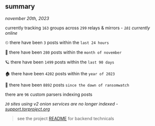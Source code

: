 
## summary
_november 20th, 2023_

currently tracking `163` groups across `299` relays & mirrors - _`101` currently online_

⏲ there have been `3` posts within the `last 24 hours`

🦈 there have been `280` posts within the `month of november`

🪐 there have been `1499` posts within the `last 90 days`

🏚 there have been `4202` posts within the `year of 2023`

🦕 there have been `8892` posts `since the dawn of ransomwatch`

there are `96` custom parsers indexing posts

_`20` sites using v2 onion services are no longer indexed - [support.torproject.org](https://support.torproject.org/onionservices/v2-deprecation/)_

> see the project [README](https://github.com/joshhighet/ransomwatch#ransomwatch--) for backend technicals
